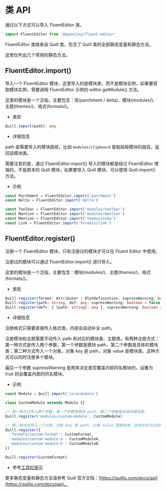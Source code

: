 # 类 API

通过以下方式可以导入 FluentEditor 类。

```typescript
import FluentEditor from '@opentiny/fluent-editor'
```

FluentEditor 类继承自 Quill 类，包含了 Quill 类的全部静态变量和静态方法。

这里仅列出几个常用的静态方法。

## FluentEditor.import()

导入一个 FluentEditor 模块，这里导入的是模块类，而不是模块实例，如果要获取模块实例，需要调用 FluentEditor 示例的 editor.getModule() 方法。

这里的模块是一个泛指，主要包含：库(parchment / delta)、模块(modules/)、主题(themes/)、格式(formats/)。

- 类型

```typescript
Quill.import(path): any
```

- 详细信息

path 是需要导入的模块路径，比如 `modules/clipboard` 是粘贴板模块的路径，返回该模块类。

需要注意的是，通过 FluentEditor.import() 导入的模块都是经过 FluentEditor 增强的，不是原本的 Quill 模块，如果要导入 Quill 模块，可以使用 Quill.import() 方法。

- 示例

```typescript
const Parchment = FluentEditor.import('parchment')
const Delta = FluentEditor.import('delta')

const Toolbar = FluentEditor.import('modules/toolbar')
const Mention = FluentEditor.import('modules/mention')
const Mention = FluentEditor.import('themes/snow')
const Link = FluentEditor.import('formats/link')
```

## FluentEditor.register()

注册一个 FluentEditor 模块，只有注册过的模块才可以在 Fluent Editor 中使用。

注册过的模块可以通过 FluentEditor.import() 进行导入。

这里的模块是一个泛指，主要包含：模块(modules/)、主题(themes/)、格式(formats/)。

- 类型

```typescript
Quill.register(format: Attributor | BlotDefinintion, supressWarning: boolean = false)
Quill.register(path: string, def: any, supressWarning: boolean = false)
Quill.register(defs: { [path: string]: any }, supressWarning: boolean = false)
```

- 详细信息

注册格式只需要直接传入格式类，内部会自动补全 path。

注册模块和主题需要手动传入 path 和对应的模块类、主题类。有两种注册方式：第一种方式是传入两个参数，第一个参数是模块 path，第二个参数是具体的模块类；第二种方式传入一个对象，对象 key 是 path，对象 value 是模块类，这种方式可以同时注册多个模块。

最后一个参数 supressWarning 是用来决定是否覆盖内部同名模块的，设置为 true 则会覆盖内部的同名模块。

- 示例

```typescript
const Module = Quill.import('core/module')

class CustomModule extends Module {}

// 第一种方式传入两个参数，第一个参数是模块 path，第二个参数是具体的模块类。
Quill.register('modules/custom-module', CustomModule)
```

```typescript
// 第二种方式传入一个对象，对象 key 是 path，对象 value 是模块类，这种方式可以同时注册多个模块。
Quill.register({
  'formats/custom-format': CustomFormat,
  'modules/custom-module-a': CustomModuleA,
  'modules/custom-module-b': CustomModuleB,
})

Quill.register(CustomFormat)
```

- 参考[工具栏提示](/docs/demo/toolbar-tip)

更多静态变量和静态方法请参考 Quill 官方文档：[https://quilljs.com/docs/api](https://quilljs.com/docs/api)。
